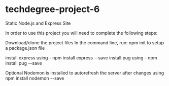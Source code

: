 # techdegree-project-6
 Static Node.js and Express Site

 In order to use this project you will need to complete the following steps:

 Download/clone the project files
 In the command line, run: npm init to setup a package.json file

 install express using - npm install express --save
 install pug using - npm install pug --save
 
 Optional
 Nodemon is installed to autorefresh the server after changes using npm install nodemon --save

 

 

